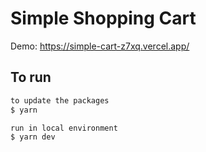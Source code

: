 # Simple Shopping Cart

Demo: https://simple-cart-z7xq.vercel.app/

## To run
```bash
to update the packages
$ yarn

run in local environment
$ yarn dev
```
